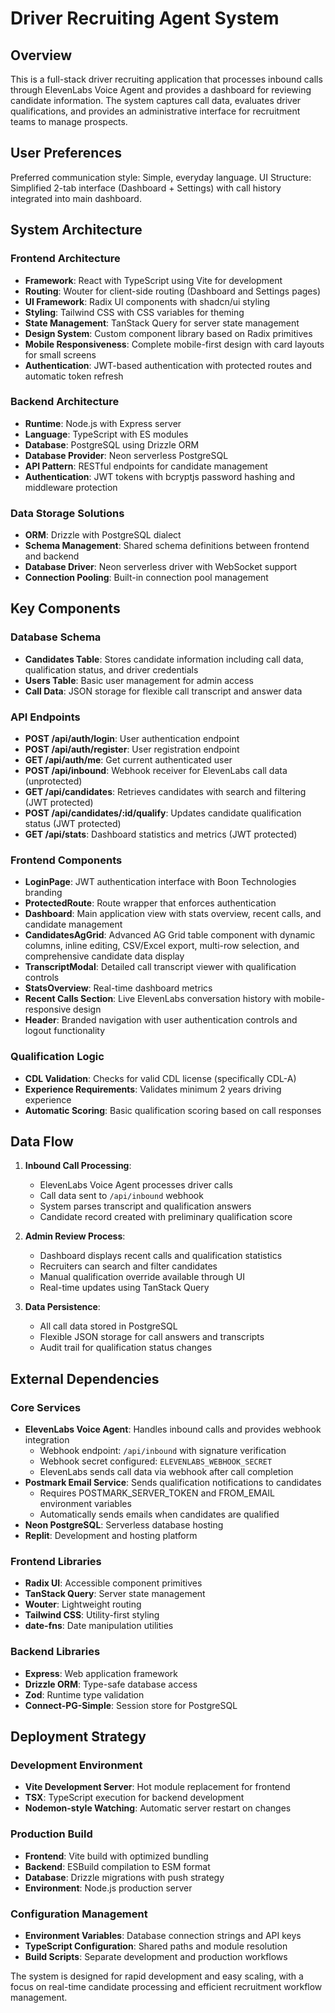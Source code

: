 # Driver Recruiting Agent System

## Overview

This is a full-stack driver recruiting application that processes inbound calls through ElevenLabs Voice Agent and provides a dashboard for reviewing candidate information. The system captures call data, evaluates driver qualifications, and provides an administrative interface for recruitment teams to manage prospects.

## User Preferences

Preferred communication style: Simple, everyday language.
UI Structure: Simplified 2-tab interface (Dashboard + Settings) with call history integrated into main dashboard.

## System Architecture

### Frontend Architecture
- **Framework**: React with TypeScript using Vite for development
- **Routing**: Wouter for client-side routing (Dashboard and Settings pages)
- **UI Framework**: Radix UI components with shadcn/ui styling
- **Styling**: Tailwind CSS with CSS variables for theming
- **State Management**: TanStack Query for server state management
- **Design System**: Custom component library based on Radix primitives
- **Mobile Responsiveness**: Complete mobile-first design with card layouts for small screens
- **Authentication**: JWT-based authentication with protected routes and automatic token refresh

### Backend Architecture
- **Runtime**: Node.js with Express server
- **Language**: TypeScript with ES modules
- **Database**: PostgreSQL using Drizzle ORM
- **Database Provider**: Neon serverless PostgreSQL
- **API Pattern**: RESTful endpoints for candidate management
- **Authentication**: JWT tokens with bcryptjs password hashing and middleware protection

### Data Storage Solutions
- **ORM**: Drizzle with PostgreSQL dialect
- **Schema Management**: Shared schema definitions between frontend and backend
- **Database Driver**: Neon serverless driver with WebSocket support
- **Connection Pooling**: Built-in connection pool management

## Key Components

### Database Schema
- **Candidates Table**: Stores candidate information including call data, qualification status, and driver credentials
- **Users Table**: Basic user management for admin access
- **Call Data**: JSON storage for flexible call transcript and answer data

### API Endpoints
- **POST /api/auth/login**: User authentication endpoint
- **POST /api/auth/register**: User registration endpoint
- **GET /api/auth/me**: Get current authenticated user
- **POST /api/inbound**: Webhook receiver for ElevenLabs call data (unprotected)
- **GET /api/candidates**: Retrieves candidates with search and filtering (JWT protected)
- **POST /api/candidates/:id/qualify**: Updates candidate qualification status (JWT protected)
- **GET /api/stats**: Dashboard statistics and metrics (JWT protected)

### Frontend Components
- **LoginPage**: JWT authentication interface with Boon Technologies branding
- **ProtectedRoute**: Route wrapper that enforces authentication
- **Dashboard**: Main application view with stats overview, recent calls, and candidate management
- **CandidatesAgGrid**: Advanced AG Grid table component with dynamic columns, inline editing, CSV/Excel export, multi-row selection, and comprehensive candidate data display
- **TranscriptModal**: Detailed call transcript viewer with qualification controls
- **StatsOverview**: Real-time dashboard metrics
- **Recent Calls Section**: Live ElevenLabs conversation history with mobile-responsive design
- **Header**: Branded navigation with user authentication controls and logout functionality

### Qualification Logic
- **CDL Validation**: Checks for valid CDL license (specifically CDL-A)
- **Experience Requirements**: Validates minimum 2 years driving experience
- **Automatic Scoring**: Basic qualification scoring based on call responses

## Data Flow

1. **Inbound Call Processing**:
   - ElevenLabs Voice Agent processes driver calls
   - Call data sent to `/api/inbound` webhook
   - System parses transcript and qualification answers
   - Candidate record created with preliminary qualification score

2. **Admin Review Process**:
   - Dashboard displays recent calls and qualification statistics
   - Recruiters can search and filter candidates
   - Manual qualification override available through UI
   - Real-time updates using TanStack Query

3. **Data Persistence**:
   - All call data stored in PostgreSQL
   - Flexible JSON storage for call answers and transcripts
   - Audit trail for qualification status changes

## External Dependencies

### Core Services
- **ElevenLabs Voice Agent**: Handles inbound calls and provides webhook integration
  - Webhook endpoint: `/api/inbound` with signature verification
  - Webhook secret configured: `ELEVENLABS_WEBHOOK_SECRET`
  - ElevenLabs sends call data via webhook after call completion
- **Postmark Email Service**: Sends qualification notifications to candidates
  - Requires POSTMARK_SERVER_TOKEN and FROM_EMAIL environment variables
  - Automatically sends emails when candidates are qualified
- **Neon PostgreSQL**: Serverless database hosting
- **Replit**: Development and hosting platform

### Frontend Libraries
- **Radix UI**: Accessible component primitives
- **TanStack Query**: Server state management
- **Wouter**: Lightweight routing
- **Tailwind CSS**: Utility-first styling
- **date-fns**: Date manipulation utilities

### Backend Libraries
- **Express**: Web application framework
- **Drizzle ORM**: Type-safe database access
- **Zod**: Runtime type validation
- **Connect-PG-Simple**: Session store for PostgreSQL

## Deployment Strategy

### Development Environment
- **Vite Development Server**: Hot module replacement for frontend
- **TSX**: TypeScript execution for backend development
- **Nodemon-style Watching**: Automatic server restart on changes

### Production Build
- **Frontend**: Vite build with optimized bundling
- **Backend**: ESBuild compilation to ESM format
- **Database**: Drizzle migrations with push strategy
- **Environment**: Node.js production server

### Configuration Management
- **Environment Variables**: Database connection strings and API keys
- **TypeScript Configuration**: Shared paths and module resolution
- **Build Scripts**: Separate development and production workflows

The system is designed for rapid development and easy scaling, with a focus on real-time candidate processing and efficient recruitment workflow management.